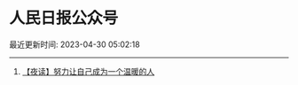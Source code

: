 # 人民日报公众号

最近更新时间: 2023-04-30 05:02:18

--- 
1. [【夜读】努力让自己成为一个温暖的人](https://mp.weixin.qq.com/s/tdlm-z-IGr4bGrsU82w74w) 
